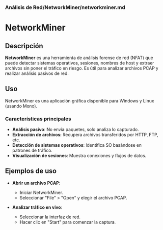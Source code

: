 ### **Análisis de Red/NetworkMiner/networkminer.md**

# NetworkMiner

## Descripción

**NetworkMiner** es una herramienta de análisis forense de red (NFAT) que puede detectar sistemas operativos, sesiones, nombres de host y extraer archivos sin poner el tráfico en riesgo. Es útil para analizar archivos PCAP y realizar análisis pasivos de red.

## Uso

NetworkMiner es una aplicación gráfica disponible para Windows y Linux (usando Mono).

### Características principales

- **Análisis pasivo**: No envía paquetes, solo analiza lo capturado.
- **Extracción de archivos**: Recupera archivos transferidos por HTTP, FTP, etc.
- **Detección de sistemas operativos**: Identifica SO basándose en patrones de tráfico.
- **Visualización de sesiones**: Muestra conexiones y flujos de datos.

## Ejemplos de uso

- **Abrir un archivo PCAP**:

  - Iniciar NetworkMiner.
  - Seleccionar "File" > "Open" y elegir el archivo PCAP.

- **Analizar tráfico en vivo**:

  - Seleccionar la interfaz de red.
  - Hacer clic en "Start" para comenzar la captura.

